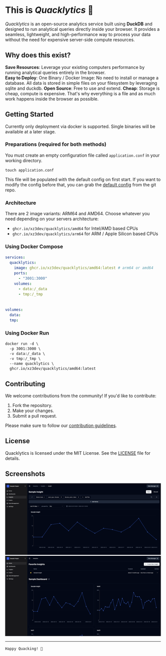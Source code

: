 # This is _Quacklytics_ 🦆

_Quacklytics_ is an open-source analytics service built using **DuckDB** and designed to run analytical queries directly inside
your browser. It provides a seamless, lightweight, and high-performance way to process your data without the need for
expensive server-side compute resources.

## Why does this exist?

**Save Resources**: Leverage your existing computers performance by running analytical queries entirely in the browser.  
**Easy to Deploy**: One Binary / Docker Image: No need to install or manage a database. All data is stored in simple files on your filesystem by leveraging sqlite and duckdb.
**Open Source**: Free to use and extend.
**Cheap**: Storage is cheap, compute is expensive. That's why everything is a file and as much work happens inside the browser as possible.

## Getting Started

Currently only deployment via docker is supported. Single binaries will be available at a later stage.

### Preparations (required for both methods)

You must create an empty configuration file called `application.conf` in your working directory.

```shell
touch application.conf
```

This file will be populated with the default config on first start.
If you want to modify the config before that, you can grab
the [default config](backend/config/default.conf) from the git repo.

### Architecture
There are 2 image variants: ARM64 and AMD64. Choose whatever you need depending on your servers architecture:
- `ghcr.io/xz3dev/quacklytics/amd64` for Intel/AMD based CPUs
- `ghcr.io/xz3dev/quacklytics/arm64` for ARM / Apple Silicon based CPUs

### Using Docker Compose
```yaml
services:
  quacklytics:
    image: ghcr.io/xz3dev/quacklytics/amd64:latest # arm64 or amd64
    ports:
      - "3001:3000"
    volumes:
      - data:/_data
      - tmp:/_tmp


volumes:
  data:
  tmp:
```

### Using Docker Run

```shell
docker run -d \
  -p 3001:3000 \
  -v data:/_data \
  -v tmp:/_tmp \
  --name quacklytics \
  ghcr.io/xz3dev/quacklytics/amd64:latest
```

## Contributing

We welcome contributions from the community! If you'd like to contribute:

1. Fork the repository.
2. Make your changes.
3. Submit a pull request.

Please make sure to follow our [contribution guidelines](CONTRIBUTING.md).

## License

Quacklytics is licensed under the MIT License. See the [LICENSE](LICENSE) file for details.

## Screenshots

![Screenshot](docs/screenshots/insight.png)
![Screenshot](docs/screenshots/dashboard.png)

---
```
Happy Quacking! 🦆
```
